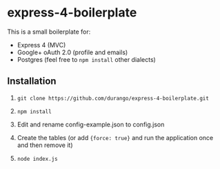# express-4-boilerplate

This is a small boilerplate for:

* Express 4 (MVC)
* Google+ oAuth 2.0 (profile and emails)
* Postgres (feel free to `npm install` other dialects)

## Installation

1. `git clone https://github.com/durango/express-4-boilerplate.git`

2. `npm install`

3. Edit and rename config-example.json to config.json

4. Create the tables (or add `{force: true}` and run the application once and then remove it)

5. `node index.js`
